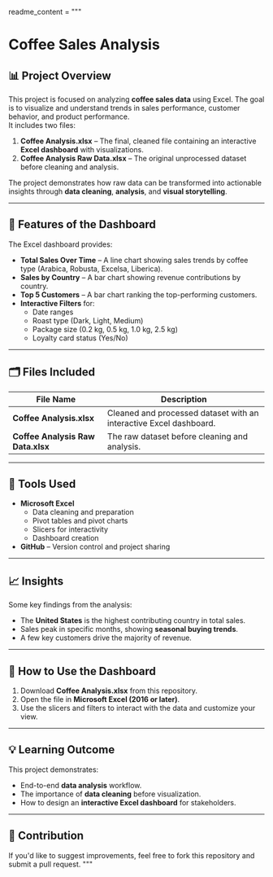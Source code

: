 readme_content = """
# Coffee Sales Analysis  

## 📊 Project Overview  
This project is focused on analyzing **coffee sales data** using Excel. The goal is to visualize and understand trends in sales performance, customer behavior, and product performance.  
It includes two files:  

1. **Coffee Analysis.xlsx** – The final, cleaned file containing an interactive **Excel dashboard** with visualizations.  
2. **Coffee Analysis Raw Data.xlsx** – The original unprocessed dataset before cleaning and analysis.

The project demonstrates how raw data can be transformed into actionable insights through **data cleaning**, **analysis**, and **visual storytelling**.

---

## 🚀 Features of the Dashboard
The Excel dashboard provides:
- **Total Sales Over Time** – A line chart showing sales trends by coffee type (Arabica, Robusta, Excelsa, Liberica).  
- **Sales by Country** – A bar chart showing revenue contributions by country.  
- **Top 5 Customers** – A bar chart ranking the top-performing customers.  
- **Interactive Filters** for:
  - Date ranges
  - Roast type (Dark, Light, Medium)
  - Package size (0.2 kg, 0.5 kg, 1.0 kg, 2.5 kg)
  - Loyalty card status (Yes/No)

---

## 🗂️ Files Included
| File Name | Description |
|------------|-------------|
| **Coffee Analysis.xlsx** | Cleaned and processed dataset with an interactive Excel dashboard. |
| **Coffee Analysis Raw Data.xlsx** | The raw dataset before cleaning and analysis. |

---

## 🔧 Tools Used
- **Microsoft Excel**  
  - Data cleaning and preparation  
  - Pivot tables and pivot charts  
  - Slicers for interactivity  
  - Dashboard creation  
- **GitHub** – Version control and project sharing

---

## 📈 Insights
Some key findings from the analysis:
- The **United States** is the highest contributing country in total sales.  
- Sales peak in specific months, showing **seasonal buying trends**.  
- A few key customers drive the majority of revenue.

---

## 🧩 How to Use the Dashboard
1. Download **Coffee Analysis.xlsx** from this repository.  
2. Open the file in **Microsoft Excel (2016 or later)**.  
3. Use the slicers and filters to interact with the data and customize your view.  

---

## 💡 Learning Outcome
This project demonstrates:
- End-to-end **data analysis** workflow.
- The importance of **data cleaning** before visualization.
- How to design an **interactive Excel dashboard** for stakeholders.

---

## 🤝 Contribution
If you'd like to suggest improvements, feel free to fork this repository and submit a pull request.
"""
